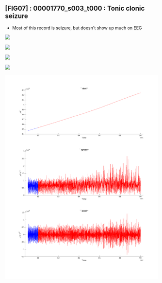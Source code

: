 ## [FIG07] : 00001770_s003_t000 : Tonic clonic seizure

- Most of this record is seizure, but doesn't show up much on EEG

![](/home/blake/Workspace/projects/tuh-investigation/results/output/phase/00001770_s003_t000_79.png)

![](/home/blake/Workspace/projects/tuh-investigation/results/output/trace/00001770_s003_t000_79.png)

![](/home/blake/Workspace/projects/tuh-investigation/results/output/spect/00001770_s003_t000_79.png)

![](/home/blake/Workspace/projects/tuh-investigation/results/output/quadvar/00001770_s003_t000_79.png)

![](../../output/accel/00001770_s003_t000_79.png)